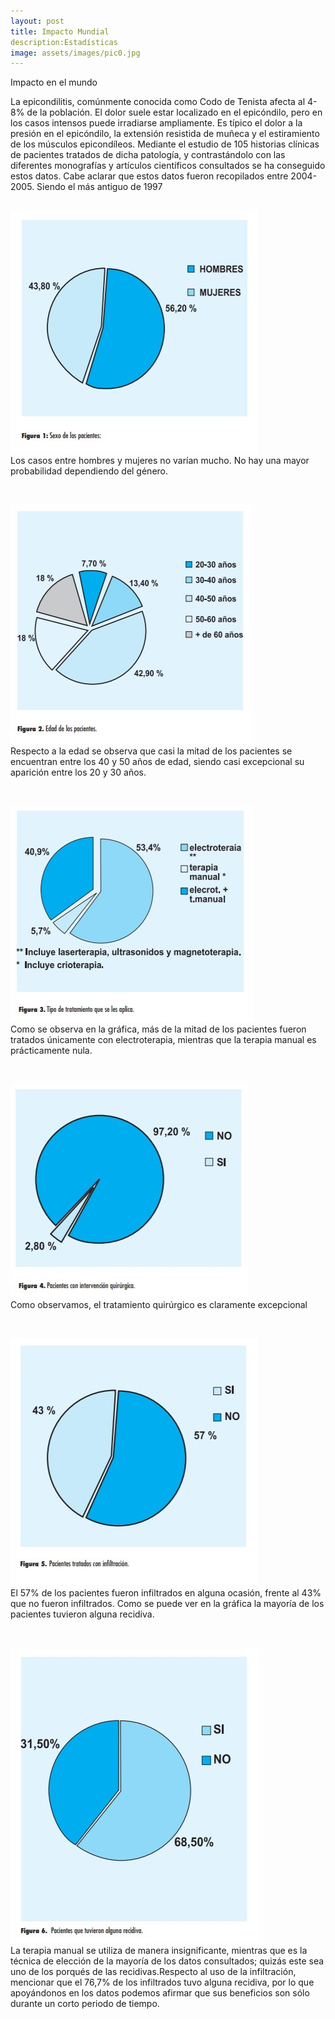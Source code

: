 ```yaml
---
layout: post
title: Impacto Mundial
description:Estadísticas
image: assets/images/pic0.jpg
---
```


Impacto en el mundo

La epicondilitis, comúnmente conocida como Codo de Tenista afecta al 4-8% de la población. El dolor suele estar localizado en el epicóndilo, pero en los casos intensos puede irradiarse ampliamente. Es típico el dolor a la presión en el epicóndilo, la extensión resistida de muñeca y el estiramiento de los músculos epicondíleos.
Mediante el estudio de 105 historias clínicas de pacientes tratados de dicha patología, y contrastándolo con las diferentes monografías y artículos científicos consultados se ha conseguido estos datos. 
Cabe aclarar que estos datos fueron recopilados entre 2004-2005. Siendo el más antiguo de 1997
<br><br>

<p><span class="image right"><img src="assets/images/I1.jpg" alt="" /></span><br>
 Los casos entre hombres y mujeres no varían mucho. No hay una mayor probabilidad dependiendo del género.</p><br>
<p><span class="image left"><img src="assets/images/I2.jpg" alt="" /></span><br>
 Respecto a la edad se observa que casi la mitad de los pacientes se encuentran entre los 40 y 50 años de edad, siendo casi excepcional su aparición entre los 20 y 30 años.</p><br>
<p><span class="image right"><img src="assets/images/I3.jpg" alt="" /></span><br>
  Como se observa en la gráfica, más de la mitad de los pacientes fueron tratados únicamente con electroterapia, mientras que la terapia manual es prácticamente nula. </p><br>
<p><span class="image left"><img src="assets/images/I4.jpg" alt="" /></span><br>
  Como observamos, el tratamiento quirúrgico es claramente excepcional</p><br>
<p><span class="image right"><img src="assets/images/I5.jpg" alt="" /></span><br>
  El 57% de los pacientes fueron infiltrados en alguna ocasión, frente al 43% que no fueron infiltrados. Como se puede ver en la gráfica la mayoría de los pacientes tuvieron alguna recidiva. </p><br>
 <p><span class="image right"><img src="assets/images/I6.jpg" alt="" /></span><br>
  La terapia manual se utiliza de manera insignificante, mientras que es la técnica de elección de la mayoría de los datos consultados; quizás este sea uno de los porqués de las recidivas.Respecto al uso de la infiltración, mencionar que el 76,7% de los infiltrados tuvo alguna recidiva, por lo que apoyándonos en los datos podemos afirmar que sus beneficios son sólo durante un corto periodo de tiempo. </p><br>
